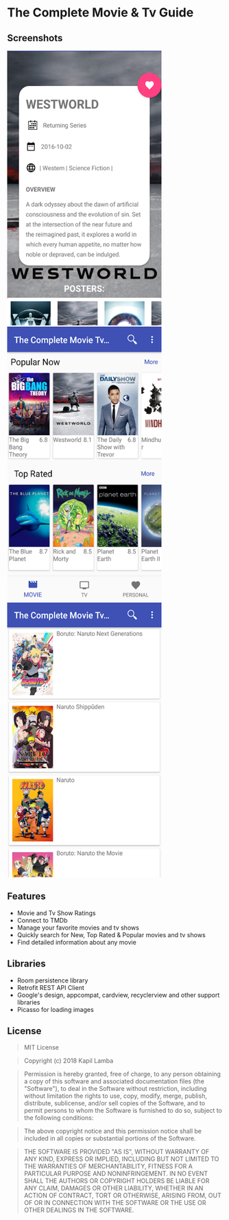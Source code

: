 # The Complete Movie & Tv Guide


## Screenshots
<img src="/screenshots/screen3.png" width="360" height="640">
<img src="/screenshots/screen2.png" width="360" height="640">
<img src="/screenshots/screen1.png" width="360" height="640">

## Features
- Movie and Tv Show Ratings
- Connect to TMDb
- Manage your favorite movies and tv shows
- Quickly search for New, Top Rated & Popular movies and tv shows
- Find detailed information about any movie

## Libraries
- Room persistence library
- Retrofit REST API Client
- Google's design, appcompat, cardview, recyclerview and other support libraries
- Picasso for loading images

## License

>MIT License

>Copyright (c) 2018 Kapil Lamba

>Permission is hereby granted, free of charge, to any person obtaining a copy
of this software and associated documentation files (the "Software"), to deal
in the Software without restriction, including without limitation the rights
to use, copy, modify, merge, publish, distribute, sublicense, and/or sell
copies of the Software, and to permit persons to whom the Software is
furnished to do so, subject to the following conditions:

>The above copyright notice and this permission notice shall be included in all
copies or substantial portions of the Software.

>THE SOFTWARE IS PROVIDED "AS IS", WITHOUT WARRANTY OF ANY KIND, EXPRESS OR
IMPLIED, INCLUDING BUT NOT LIMITED TO THE WARRANTIES OF MERCHANTABILITY,
FITNESS FOR A PARTICULAR PURPOSE AND NONINFRINGEMENT. IN NO EVENT SHALL THE
AUTHORS OR COPYRIGHT HOLDERS BE LIABLE FOR ANY CLAIM, DAMAGES OR OTHER
LIABILITY, WHETHER IN AN ACTION OF CONTRACT, TORT OR OTHERWISE, ARISING FROM,
OUT OF OR IN CONNECTION WITH THE SOFTWARE OR THE USE OR OTHER DEALINGS IN THE
SOFTWARE.
